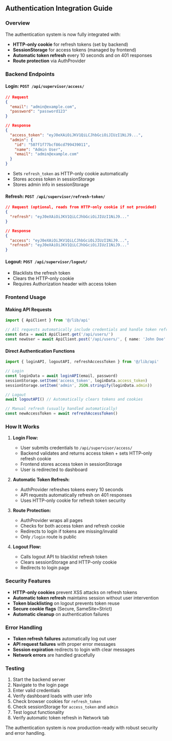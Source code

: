 ## Authentication Integration Guide

### Overview
The authentication system is now fully integrated with:
- **HTTP-only cookie** for refresh tokens (set by backend)
- **SessionStorage** for access tokens (managed by frontend)
- **Automatic token refresh** every 10 seconds and on 401 responses
- **Route protection** via AuthProvider

### Backend Endpoints

#### Login: `POST /api/supervisor/access/`
```json
// Request
{
  "email": "admin@example.com",
  "password": "password123"
}

// Response
{
  "access_token": "eyJ0eXAiOiJKV1QiLCJhbGciOiJIUzI1NiJ9...",
  "admin": {
    "id": "507f1f77bcf86cd799439011",
    "name": "Admin User",
    "email": "admin@example.com"
  }
}
```
- Sets `refresh_token` as HTTP-only cookie automatically
- Stores access token in sessionStorage
- Stores admin info in sessionStorage

#### Refresh: `POST /api/supervisor/refresh-token/`
```json
// Request (optional, reads from HTTP-only cookie if not provided)
{
  "refresh": "eyJ0eXAiOiJKV1QiLCJhbGciOiJIUzI1NiJ9..."
}

// Response
{
  "access": "eyJ0eXAiOiJKV1QiLCJhbGciOiJIUzI1NiJ9...",
  "refresh": "eyJ0eXAiOiJKV1QiLCJhbGciOiJIUzI1NiJ9..."
}
```

#### Logout: `POST /api/supervisor/logout/`
- Blacklists the refresh token
- Clears the HTTP-only cookie
- Requires Authorization header with access token

### Frontend Usage

#### Making API Requests
```typescript
import { ApiClient } from '@/lib/api'

// All requests automatically include credentials and handle token refresh
const data = await ApiClient.get('/api/users/')
const newUser = await ApiClient.post('/api/users/', { name: 'John Doe' })
```

#### Direct Authentication Functions
```typescript
import { loginAPI, logoutAPI, refreshAccessToken } from '@/lib/api'

// Login
const loginData = await loginAPI(email, password)
sessionStorage.setItem('access_token', loginData.access_token)
sessionStorage.setItem('admin', JSON.stringify(loginData.admin))

// Logout
await logoutAPI() // Automatically clears tokens and cookies

// Manual refresh (usually handled automatically)
const newAccessToken = await refreshAccessToken()
```

### How It Works

1. **Login Flow:**
   - User submits credentials to `/api/supervisor/access/`
   - Backend validates and returns access token + sets HTTP-only refresh cookie
   - Frontend stores access token in sessionStorage
   - User is redirected to dashboard

2. **Automatic Token Refresh:**
   - AuthProvider refreshes tokens every 10 seconds
   - API requests automatically refresh on 401 responses
   - Uses HTTP-only cookie for refresh token security

3. **Route Protection:**
   - AuthProvider wraps all pages
   - Checks for both access token and refresh cookie
   - Redirects to login if tokens are missing/invalid
   - Only `/login` route is public

4. **Logout Flow:**
   - Calls logout API to blacklist refresh token
   - Clears sessionStorage and HTTP-only cookie
   - Redirects to login page

### Security Features

- **HTTP-only cookies** prevent XSS attacks on refresh tokens
- **Automatic token refresh** maintains session without user intervention
- **Token blacklisting** on logout prevents token reuse
- **Secure cookie flags** (Secure, SameSite=Strict)
- **Automatic cleanup** on authentication failures

### Error Handling

- **Token refresh failures** automatically log out user
- **API request failures** with proper error messages
- **Session expiration** redirects to login with clear messages
- **Network errors** are handled gracefully

### Testing

1. Start the backend server
2. Navigate to the login page
3. Enter valid credentials
4. Verify dashboard loads with user info
5. Check browser cookies for `refresh_token`
6. Check sessionStorage for `access_token` and `admin`
7. Test logout functionality
8. Verify automatic token refresh in Network tab

The authentication system is now production-ready with robust security and error handling.
